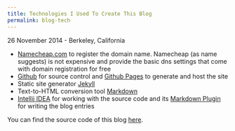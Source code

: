 ```yaml
---
title: Technologies I Used To Create This Blog
permalink: blog-tech
---
```


<p class="meta">26 November 2014 - Berkeley, California</p>

* [Namecheap.com][namecheap] to register the domain name. Namecheap (as name suggests) is not expensive and provide the
basic dns settings that come with domain registration for free
* [Github][github] for source control and [Github Pages][github_pages] to generate and host the site
* Static site generator [Jekyll][jekyll]
* Text-to-HTML conversion tool [Markdown][md]
* [Intellij IDEA][intellij] for working with the source code and its [Markdown Plugin][intellij_md] for writing the
blog entries

You can find the source code of this blog [here][blog_src].

[namecheap]: https://www.namecheap.com
[github_pages]: https://pages.github.com
[github]: http://github.com
[jekyll]: http://jekyllrb.com
[md]: http://daringfireball.net
[intellij]: https://www.jetbrains.com/idea
[intellij_md]: https://plugins.jetbrains.com/plugin/5970?pr=phpStorm
[blog_src]: https://github.com/igorekbsu/igorekbsu.github.io

